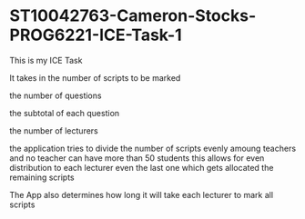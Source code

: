 # ST10042763-Cameron-Stocks-PROG6221-ICE-Task-1
This is my ICE Task

It takes in the number of scripts to be marked

the number of questions

the subtotal of each question

the number of lecturers


the application tries to divide the number of scripts evenly amoung teachers
and no teacher can have more than 50 students
this allows for even distribution to each lecturer even the last one which gets allocated the remaining scripts

The App also determines how long it will take each lecturer to mark all scripts

